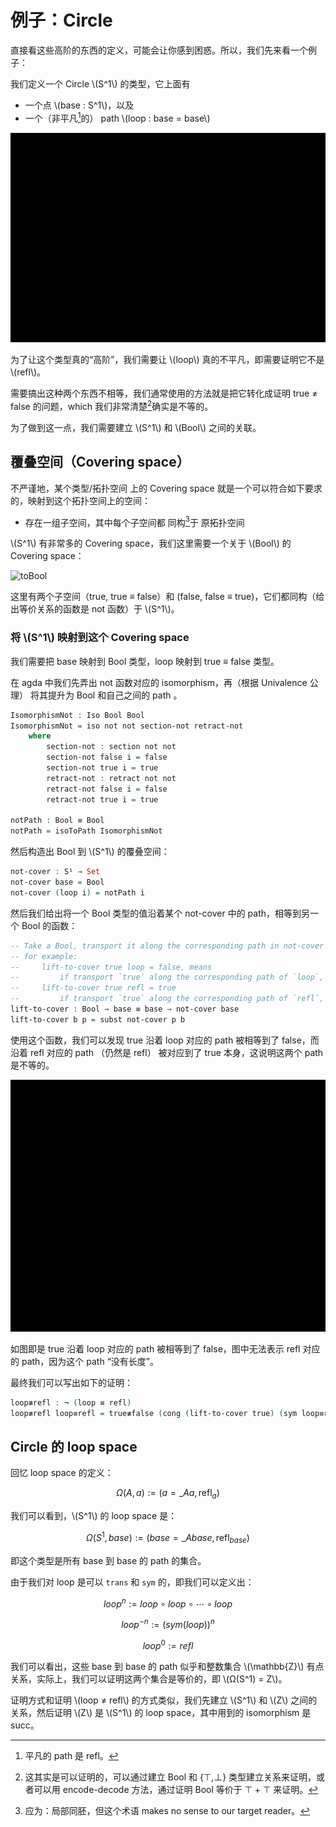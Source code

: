 # 例子：Circle

直接看这些高阶的东西的定义，可能会让你感到困惑。所以，我们先来看一个例子：

我们定义一个 Circle \\(S^1\\) 的类型，它上面有

- 一个点 \\(base : S^1\\)，以及
- 一个（非平凡[^1]的） path \\(loop : base = base\\)

![circle](basic.gif)

为了让这个类型真的“高阶”，我们需要让 \\(loop\\) 真的不平凡，即需要证明它不是 \\(refl\\)。

需要搞出这种两个东西不相等，我们通常使用的方法就是把它转化成证明 true ≠ false 的问题，which 我们非常清楚[^2]确实是不等的。

为了做到这一点，我们需要建立 \\(S^1\\) 和 \\(Bool\\) 之间的关联。

## 覆叠空间（Covering space）

不严谨地，某个类型/拓扑空间 上的 Covering space 就是一个可以符合如下要求的，映射到这个拓扑空间上的空间：

- 存在一组子空间，其中每个子空间都 同构[^3]于 原拓扑空间

\\(S^1\\) 有非常多的 Covering space，我们这里需要一个关于 \\(Bool\\) 的 Covering space：

![toBool](toBool.gif)

这里有两个子空间（true, true ≡ false）和 (false, false ≡ true)，它们都同构（给出等价关系的函数是 not 函数）于 \\(S^1\\)。

### 将 \\(S^1\\) 映射到这个 Covering space

我们需要把 base 映射到 Bool 类型，loop 映射到 true ≡ false 类型。

在 agda 中我们先弄出 not 函数对应的 isomorphism，再（根据 Univalence 公理） 将其提升为 Bool 和自己之间的 path 。

```agda
IsomorphismNot : Iso Bool Bool
IsomorphismNot = iso not not section-not retract-not
    where 
        section-not : section not not
        section-not false i = false
        section-not true i = true
        retract-not : retract not not
        retract-not false i = false
        retract-not true i = true

notPath : Bool ≡ Bool
notPath = isoToPath IsomorphismNot
```

然后构造出 Bool 到 \\(S^1\\) 的覆叠空间：

```agda
not-cover : S¹ → Set
not-cover base = Bool
not-cover (loop i) = notPath i
```

然后我们给出将一个 Bool 类型的值沿着某个 not-cover 中的 path，相等到另一个 Bool 的函数：

```agda
-- Take a Bool, transport it along the corresponding path in not-cover
-- for example:
--     lift-to-cover true loop = false, means 
--         if transport `true` along the corresponding path of `loop`, ie. notPath, we get `false`
--     lift-to-cover true refl = true
--         if transport `true` along the corresponding path of `refl`, ie. still `refl`, we get `true`
lift-to-cover : Bool → base ≡ base → not-cover base
lift-to-cover b p = subst not-cover p b
```

使用这个函数，我们可以发现 true 沿着 loop 对应的 path 被相等到了 false，而沿着 refl 对应的 path （仍然是 refl） 被对应到了 true 本身，这说明这两个 path 是不等的。

![transport](./transport.gif)

如图即是 true 沿着 loop 对应的 path 被相等到了 false，图中无法表示 refl 对应的 path，因为这个 path “没有长度”。

最终我们可以写出如下的证明：

```agda
loop≢refl : ¬ (loop ≡ refl)
loop≢refl loop≡refl = true≢false (cong (lift-to-cover true) (sym loop≡refl))
```

## Circle 的 loop space

回忆 loop space 的定义：

$$
\Omega(A, a) := (a =\_A a, \text{refl}_a)
$$

我们可以看到，\\(S^1\\) 的 loop space 是：

$$
\Omega(S^1, base) := (base =\_A base, \text{refl}_{base})
$$

即这个类型是所有 base 到 base 的 path 的集合。

由于我们对 loop 是可以 `trans` 和 `sym` 的，即我们可以定义出：

$$
loop^n := loop \circ loop \circ \cdots \circ loop
$$

$$
loop^{-n} := (sym(loop))^n
$$

$$
loop^0 := refl
$$

我们可以看出，这些 base 到 base 的 path 似乎和整数集合 \\(\mathbb{Z}\\) 有点关系，实际上，我们可以证明这两个集合是等价的，即 \\(Ω(S^1) = Z\\)。

证明方式和证明 \\(loop ≠ refl\\) 的方式类似，我们先建立 \\(S^1\\) 和 \\(Z\\) 之间的关系，然后证明 \\(Z\\) 是 \\(S^1\\) 的 loop space，其中用到的 isomorphism 是 succ。

[^1]: 平凡的 path 是 refl。

[^2]: 这其实是可以证明的，可以通过建立 Bool 和 {⊤,⊥} 类型建立关系来证明，或者可以用 encode-decode 方法，通过证明 Bool 等价于 ⊤ + ⊤ 来证明。

[^3]: 应为：局部同胚，但这个术语 makes no sense to our target reader。
